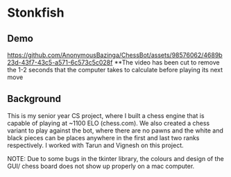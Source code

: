 # Stonkfish
## Demo
https://github.com/AnonymousBazinga/ChessBot/assets/98576062/4689b23d-43f7-43c5-a571-6c573c5c028f
**The video has been cut to remove the 1-2 seconds that the computer takes to calculate before playing its next move
## Background
This is my senior year CS project, where I built a chess engine that is capable of playing at ~1100 ELO (chess.com). We also created a chess variant to play against the bot, where there are no pawns and the white and black pieces can be places anywhere in the first and last two ranks respectively.
I worked with Tarun and Vignesh on this project.

NOTE: Due to some bugs in the tkinter library, the colours and design of the GUI/ chess board does not show up properly on a mac computer.
